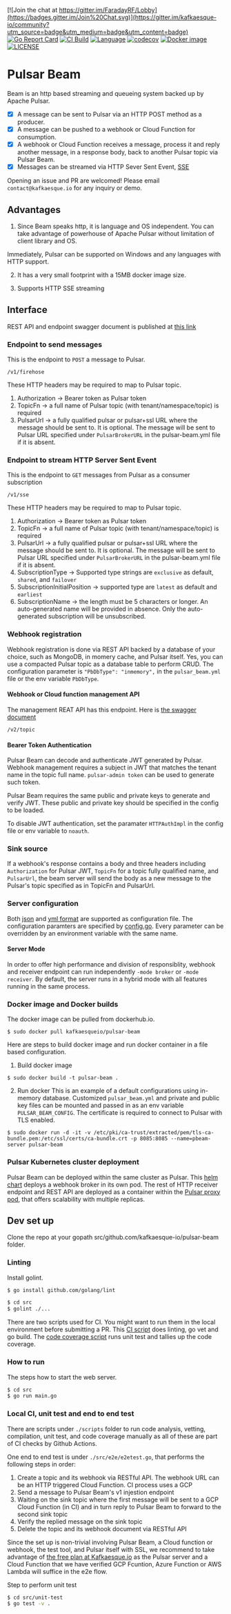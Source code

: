 [![Join the chat at https://gitter.im/FaradayRF/Lobby](https://badges.gitter.im/Join%20Chat.svg)](https://gitter.im/kafkaesque-io/community?utm_source=badge&utm_medium=badge&utm_content=badge)
[![Go Report Card](https://goreportcard.com/badge/github.com/kafkaesque-io/pulsar-beam)](https://goreportcard.com/report/github.com/kafkaesque-io/pulsar-beam)
[![CI Build](https://github.com/kafkaesque-io/pulsar-beam/workflows/ci/badge.svg
)](https://github.com/kafkaesque-io/pulsar-beam/actions)
[![Language](https://img.shields.io/badge/Language-Go-blue.svg)](https://golang.org/)
[![codecov](https://codecov.io/gh/kafkaesque-io/pulsar-beam/branch/master/graph/badge.svg)](https://codecov.io/gh/kafkaesque-io/pulsar-beam)
[![Docker image](https://shields.beevelop.com/docker/image/image-size/kafkaesqueio/pulsar-beam/0.22.svg?style=round-square)](https://hub.docker.com/r/kafkaesqueio/pulsar-beam/)
[![LICENSE](https://img.shields.io/hexpm/l/pulsar.svg)](https://github.com/kafkaesque-io/pulsar-beam/blob/master/LICENSE)

# Pulsar Beam

Beam is an http based streaming and queueing system backed up by Apache Pulsar.

- [x] A message can be sent to Pulsar via an HTTP POST method as a producer.
- [x] A message can be pushed to a webhook or Cloud Function for consumption.
- [x] A webhook or Cloud Function receives a message, process it and reply another message, in a response body, back to another Pulsar topic via Pulsar Beam.
- [x] Messages can be streamed via HTTP Sever Sent Event, [SSE](https://www.html5rocks.com/en/tutorials/eventsource/basics/)

Opening an issue and PR are welcomed! Please email `contact@kafkaesque.io` for any inquiry or demo.

## Advantages
1. Since Beam speaks http, it is language and OS independent. You can take advantage of powerhouse of Apache Pulsar without limitation of client library and OS.

Immediately, Pulsar can be supported on Windows and any languages with HTTP support.

2. It has a very small footprint with a 15MB docker image size.

3. Supports HTTP SSE streaming

## Interface

REST API and endpoint swagger document is published at [this link](https://kafkaesque-io.github.io/pulsar-beam-swagger/)

### Endpoint to send messages
This is the endpoint to `POST` a message to Pulsar. 

```
/v1/firehose
```
These HTTP headers may be required to map to Pulsar topic.
1. Authorization -> Bearer token as Pulsar token
2. TopicFn -> a full name of Pulsar topic (with tenant/namespace/topic) is required
3. PulsarUrl -> a fully qualified pulsar or pulsar+ssl URL where the message should be sent to. It is optional. The message will be sent to Pulsar URL specified under `PulsarBrokerURL` in the pulsar-beam.yml file if it is absent.

### Endpoint to stream HTTP Server Sent Event
This is the endpoint to `GET` messages from Pulsar as a consumer subscription
```
/v1/sse
```
These HTTP headers may be required to map to Pulsar topic.
1. Authorization -> Bearer token as Pulsar token
2. TopicFn -> a full name of Pulsar topic (with tenant/namespace/topic) is required
3. PulsarUrl -> a fully qualified pulsar or pulsar+ssl URL where the message should be sent to. It is optional. The message will be sent to Pulsar URL specified under `PulsarBrokerURL` in the pulsar-beam.yml file if it is absent.
4. SubscriptionType -> Supported type strings are `exclusive` as default, `shared`, and `failover`
5. SubscriptionInitialPosition -> supported type are `latest` as default and `earliest`
6. SubscriptionName -> the length must be 5 characters or longer. An auto-generated name will be provided in absence. Only the auto-generated subscription will be unsubscribed.

### Webhook registration
Webhook registration is done via REST API backed by a database of your choice, such as MongoDB, in momery cache, and Pulsar itself. Yes, you can use a compacted Pulsar topic as a database table to perform CRUD. The configuration parameter is `"PbDbType": "inmemory",` in the `pulsar_beam.yml` file or the env variable `PbDbType`.

#### Webhook or Cloud function management API
The management REAT API has this endpoint. Here is [the swagger document](https://kafkaesque-io.github.io/pulsar-beam-swagger/#/Create-or-Update-Topic)
```
/v2/topic
```

#### Bearer Token Authentication
Pulsar Beam can decode and authenticate JWT generated by Pulsar. Webhook management requires a subject in JWT that matches the tenant name in the topic full name. `pulsar-admin token` can be used to generate such token.

Pulsar Beam requires the same public and private keys to generate and verify JWT. These public and private key should be specified in the config to be loaded.

To disable JWT authentication, set the paramater `HTTPAuthImpl` in the config file or env variable to `noauth`.

### Sink source

If a webhook's response contains a body and three headers including `Authorization` for Pulsar JWT, `TopicFn` for a topic fully qualified name, and `PulsarUrl`, the beam server will send the body as a new message to the Pulsar's topic specified as in TopicFn and PulsarUrl.

### Server configuration

Both [json](./config/pulsar_beam.json) and [yml format](./config/pulsar_beam.yml) are supported as configuration file. The configuration paramters are specified by [config.go](https://github.com/kafkaesque-io/pulsar-beam/blob/master/src/util/config.go#L25). Every parameter can be overridden by an environment variable with the same name.

#### Server Mode
In order to offer high performance and division of responsiblity, webhook and receiver endpoint can run independently `-mode broker` or `-mode receiver`. By default, the server runs in a hybrid mode with all features running in the same process.


### Docker image and Docker builds
The docker image can be pulled from dockerhub.io.
```
$ sudo docker pull kafkaesqueio/pulsar-beam
```

Here are steps to build docker image and run docker container in a file based configuration.

1. Build docker image
```
$ sudo docker build -t pulsar-beam .
```

2. Run docker
This is an example of a default configurations using in-memory database. Customized `pulsar_beam.yml` and private and public key files can be mounted and passed in as an env variable `PULSAR_BEAM_CONFIG`. The certificate is required to connect to Pulsar with TLS enabled.

```
$ sudo docker run -d -it -v /etc/pki/ca-trust/extracted/pem/tls-ca-bundle.pem:/etc/ssl/certs/ca-bundle.crt -p 8085:8085 --name=pbeam-server pulsar-beam
```

### Pulsar Kubernetes cluster deployment

Pulsar Beam can be deployed within the same cluster as Pulsar. This [helm chart](https://github.com/kafkaesque-io/pulsar-helm-chart/blob/master/helm-chart-sources/pulsar/templates/beamwh-deployment.yaml) deploys a webhook broker in its own pod. The rest of HTTP receiver endpoint and REST API are deployed as a container within the [Pulsar proxy pod](https://github.com/kafkaesque-io/pulsar-helm-chart), that offers scalability with multiple replicas.


## Dev set up
Clone the repo at your gopath src/github.com/kafkaesque-io/pulsar-beam folder.

### Linting
Install golint.
```bash
$ go install github.com/golang/lint
```

```bash
$ cd src
$ golint ./...
```

There are two scripts used for CI. You might want to run them in the local environment before submitting a PR.
This [CI script](./scripts/ci.sh) does linting, go vet and go build.
The [code coverage script](./scripts/test_coverage.sh) runs unit test and tallies up the code coverage.

### How to run 
The steps how to start the web server.
```bash
$ cd src
$ go run main.go
```

### Local CI, unit test and end to end test
There are scripts under `./scripts` folder to run code analysis, vetting, compilation, unit test, and code coverage manually as all of these are part of CI checks by Github Actions.

One end to end test is under `./src/e2e/e2etest.go`, that performs the following steps in order:
1. Create a topic and its webhook via RESTful API. The webhook URL can be an HTTP triggered Cloud Function. CI process uses a GCP 
2. Send a message to Pulsar Beam's v1 injestion endpoint
3. Waiting on the sink topic where the first message will be sent to a GCP Cloud Function (in CI) and in turn reply to Pulsar Beam to forward to the second sink topic
4. Verify the replied message on the sink topic
5. Delete the topic and its webhook document via RESTful API

Since the set up is non-trivial involving Pulsar Beam, a Cloud function or webhook, the test tool, and Pulsar itself with SSL, we recommend to take advantage of [the free plan at Kafkaesque.io](https://kafkaesque.io) as the Pulsar server and a Cloud Function that we have verified GCP Fcuntion, Azure Function or AWS Lambda will suffice in the e2e flow.

 Step to perform unit test
```bash
$ cd src/unit-test
$ go test -v .
```
